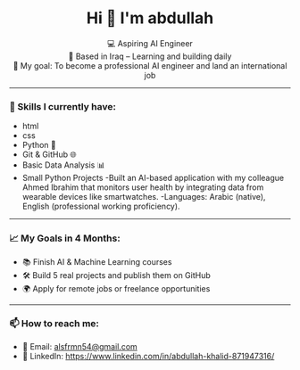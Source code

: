 <h1 align="center">Hi 👋 I'm abdullah </h1>

<p align="center">
💻 Aspiring AI Engineer <br>
📍 Based in Iraq – Learning and building daily <br>
🎯 My goal: To become a professional AI engineer and land an international job
</p>

---

### 💼 Skills I currently have:
- html
- css
- Python 🐍
- Git & GitHub 🌐
- Basic Data Analysis 📊
- Small Python Projects
  -Built an AI-based application with my colleague Ahmed Ibrahim that monitors user health by integrating data from wearable devices like smartwatches.
  -Languages: Arabic (native), English (professional working proficiency).
---

### 📈 My Goals in 4 Months:
- 📚 Finish AI & Machine Learning courses
- 🛠️ Build 5 real projects and publish them on GitHub
- 🌍 Apply for remote jobs or freelance opportunities

---

### 📫 How to reach me:
- 📧 Email: alsfrmn54@gmail.com
- 💼 LinkedIn: https://www.linkedin.com/in/abdullah-khalid-871947316/
